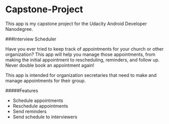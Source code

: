 # Capstone-Project

This app is my capstone project for the Udacity Android Developer Nanodegree.

###Interview Scheduler

Have you ever tried to keep track of appointments for your church or other organization? This
app will help you manage those appointments, from making the initial appointment to
rescheduling, reminders, and follow up. Never double book an appointment again!

This app is intended for organization secretaries that need to make and manage 
appointments for their group.

#####Features
* Schedule appointments
* Reschedule appointments
* Send reminders
* Send schedule to interviewers